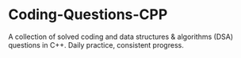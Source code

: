 # Coding-Questions-CPP
A collection of solved coding and data structures &amp; algorithms (DSA) questions in C++. Daily practice, consistent progress.

